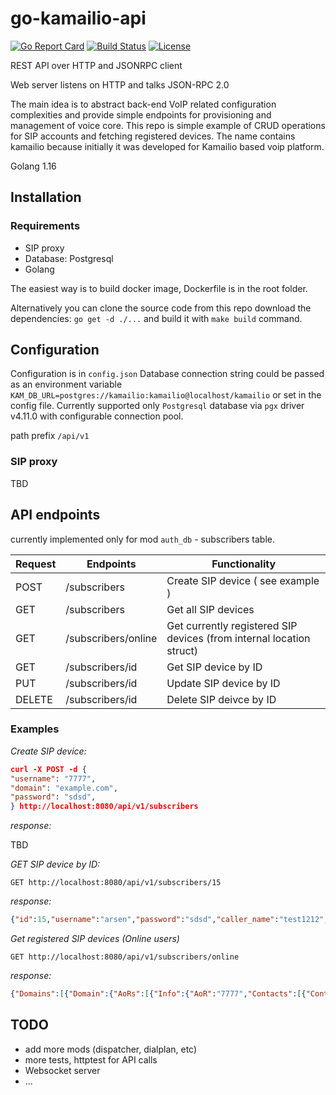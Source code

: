 # go-kamailio-api

[![Go Report Card](https://goreportcard.com/badge/github.com/arsperger/go-kamailio-api)](https://goreportcard.com/report/github.com/arsperger/go-kamailio-api)
[![Build Status](https://www.travis-ci.com/arsperger/go-kamailio-api.svg?branch=main)](https://www.travis-ci.com/arsperger/go-kamailio-api)
[![License](https://img.shields.io/badge/License-MIT-blue.svg)](https://github.com/arsperger/go-kamailio-api/blob/main/LICENSE)

REST API over HTTP and JSONRPC client

Web server listens on HTTP and talks JSON-RPC 2.0

The main idea is to abstract back-end VoIP related configuration complexities and provide simple endpoints for provisioning and management of voice core. This repo is simple example of CRUD operations for SIP accounts  and fetching registered devices.
The name contains kamailio because initially it was developed for Kamailio based voip platform.

Golang 1.16

## Installation

### Requirements

* SIP proxy
* Database: Postgresql
* Golang

The easiest way is to build docker image, Dockerfile is in the root folder.

Alternatively you can clone the source code from this repo download the dependencies: `go get -d ./...` and build it with `make build` command.

## Configuration

Configuration is in `config.json`
Database connection string could be passed as an environment variable `KAM_DB_URL=postgres://kamailio:kamailio@localhost/kamailio` or set in the config file.
Currently supported only `Postgresql` database via `pgx` driver v4.11.0 with configurable connection pool.

path prefix `/api/v1`

### SIP proxy

TBD

## API endpoints

currently implemented only for mod `auth_db` - subscribers table.

Request | Endpoints           | Functionality
--------|---------------------|--------------------------------
POST    | /subscribers        | Create SIP device ( see example )
GET     | /subscribers        | Get all SIP devices
GET     | /subscribers/online | Get currently registered SIP devices (from internal location struct)
GET     | /subscribers/id     | Get SIP device by ID
PUT     | /subscribers/id     | Update SIP device by ID
DELETE  | /subscribers/id     | Delete SIP deivce by ID

### Examples

*Create SIP device:*

```json
curl -X POST -d {
"username": "7777",
"domain": "example.com",
"password": "sdsd",
} http://localhost:8080/api/v1/subscribers

```

*response:*

TBD

*GET SIP device by ID:*

`GET http://localhost:8080/api/v1/subscribers/15`

*response:*

```json
{"id":15,"username":"arsen","password":"sdsd","caller_name":"test1212","caller_number":"1212","active":true,"enable_push":true,"account_id":2,"agreement_id":2,"sip_profile_id":1,"allow_local_calls":false,"incoming_pricelist_id":2}
```

*Get registered SIP devices (Online users)*

`GET http://localhost:8080/api/v1/subscribers/online`

*response:*

```json
{"Domains":[{"Domain":{"AoRs":[{"Info":{"AoR":"7777","Contacts":[{"Contact":{"Address":"sip:7777@172.16.238.20:5060;ob;alias=172.16.238.20~5060~1","CFlags":4,"CSeq":55297,"Call-ID":"JWHwQwRDg38KCD88kZesPN810eTg973l","Expires":84,"Flags":1,"Instance":"[not set]","KA-Roundtrip":0,"Keepalive":1,"Last-Keepalive":1614616555,"Last-Modified":1614616555,"Methods":8159,"Path":"[not set]","Q":-1,"Received":"[not set]","Reg-Id":0,"Ruid":"uloc-603d17af-27-1","Server-Id":0,"Socket":"udp:172.16.238.14:5060","State":"CS_NEW","Tcpconn-Id":-1,"User-Agent":"PJSUA v2.9 Linux-5.9.198.212/x86_64"}}],"HashID":836344572}}],"Domain":"kamailio_location","Size":1024,"Stats":{"Max-Slots":1,"Records":1}}}]}
```

## TODO

* add more mods (dispatcher, dialplan, etc)
* more tests, httptest for API calls
* Websocket server
* ...

